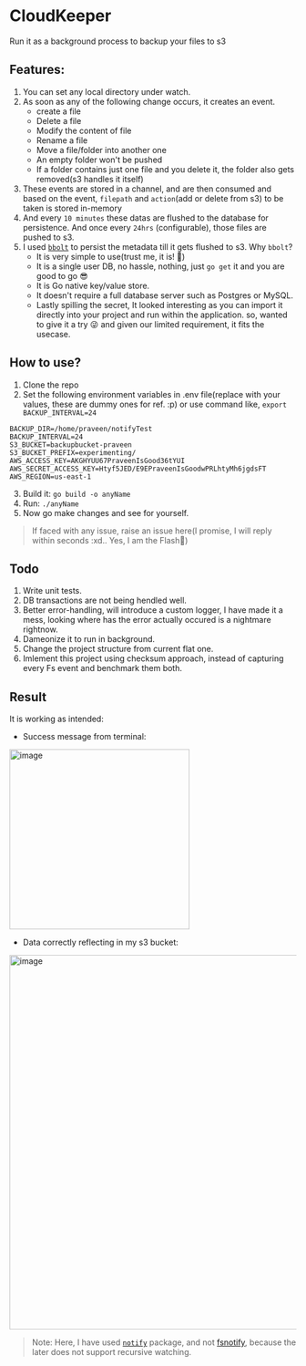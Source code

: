 # CloudKeeper
Run it as a background process to backup your files to s3



## Features:
1. You can set any local directory under watch.
2. As soon as any of the following change occurs, it creates an event.
    - create a file
    - Delete a file
    - Modify the content of file
    - Rename a file
    - Move a file/folder into another one
    - An empty folder won't be pushed
    - If a folder contains just one file and you delete it, the folder also gets removed(s3 handles it itself)
3. These events are stored in a channel, and are then consumed and based on the event, `filepath` and `action`(add or delete from s3) to be taken is stored in-memory
4. And every `10 minutes` these datas are flushed to the database for persistence. And once every `24hrs` (configurable), those files are pushed to s3.
5. I used [`bbolt`](https://github.com/etcd-io/bbolt) to persist the metadata till it gets flushed to s3. Why `bbolt`?
    - It is very simple to use(trust me, it is! 🫣)
    - It is a single user DB, no hassle, nothing, just `go get` it and you are good to go 😎
    - It is Go native key/value store.
    - It doesn't require a full database server such as Postgres or MySQL.
    - Lastly spilling the secret, It looked interesting as you can import it directly into your project and run within the application. so, wanted to give it a try 😜 and given our limited requirement, it fits the usecase.
  
## How to use?

1. Clone the repo
2. Set the following environment variables in .env file(replace with your values, these are dummy ones for ref. :p) or use command like, `export BACKUP_INTERVAL=24`
   
```
BACKUP_DIR=/home/praveen/notifyTest
BACKUP_INTERVAL=24
S3_BUCKET=backupbucket-praveen
S3_BUCKET_PREFIX=experimenting/
AWS_ACCESS_KEY=AKGHYUU67PraveenIsGood36tYUI
AWS_SECRET_ACCESS_KEY=Htyf5JED/E9EPraveenIsGoodwPRLhtyMh6jgdsFT
AWS_REGION=us-east-1
```

3. Build it: `go build -o anyName`
4. Run: `./anyName`
5. Now go make changes and see for yourself.
   
> If faced with any issue, raise an issue here(I promise, I will reply within seconds :xd.. Yes, I am the Flash🫣)



## Todo

 1. Write unit tests.
 2. DB transactions are not being hendled well.
 3. Better error-handling, will introduce a custom logger, I have made it a mess, looking where has the error actually occured is a nightmare rightnow.
 4. Dameonize it to run in background.
 5. Change the project structure from current flat one.
 6. Imlement this project using checksum approach, instead of capturing every Fs event and benchmark them both.

## Result

It is working as intended:
- Success message from terminal:
  
<img width="316" alt="image" src="https://github.com/user-attachments/assets/3ec58364-b656-400d-a842-e24507c7b01c">

- Data correctly reflecting in my s3 bucket:

<img width="657" alt="image" src="https://github.com/user-attachments/assets/13641e1d-f80f-40f8-ac3e-db50e89cea2e">


> Note: Here, I have used [`notify`](https://github.com/rjeczalik/notify) package, and not [fsnotify](https://github.com/fsnotify/fsnotify), because the later does not support recursive watching.